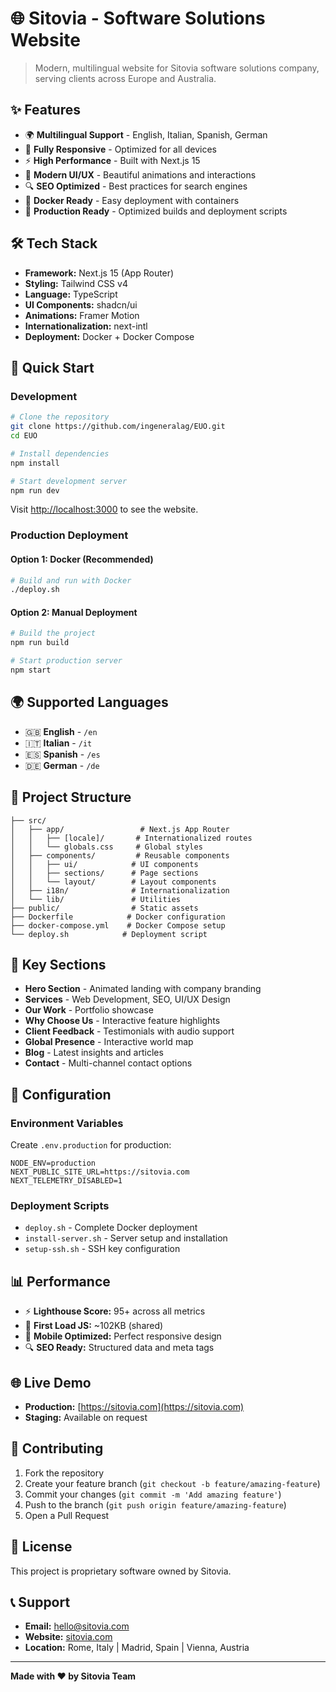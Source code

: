 # 🌐 Sitovia - Software Solutions Website

> Modern, multilingual website for Sitovia software solutions company, serving clients across Europe and Australia.

## ✨ Features

- 🌍 **Multilingual Support** - English, Italian, Spanish, German
- 📱 **Fully Responsive** - Optimized for all devices
- ⚡ **High Performance** - Built with Next.js 15
- 🎨 **Modern UI/UX** - Beautiful animations and interactions
- 🔍 **SEO Optimized** - Best practices for search engines
- 🐳 **Docker Ready** - Easy deployment with containers
- 🚀 **Production Ready** - Optimized builds and deployment scripts

## 🛠️ Tech Stack

- **Framework:** Next.js 15 (App Router)
- **Styling:** Tailwind CSS v4
- **Language:** TypeScript
- **UI Components:** shadcn/ui
- **Animations:** Framer Motion
- **Internationalization:** next-intl
- **Deployment:** Docker + Docker Compose

## 🚀 Quick Start

### Development

```bash
# Clone the repository
git clone https://github.com/ingeneralag/EUO.git
cd EUO

# Install dependencies
npm install

# Start development server
npm run dev
```

Visit [http://localhost:3000](http://localhost:3000) to see the website.

### Production Deployment

#### Option 1: Docker (Recommended)

```bash
# Build and run with Docker
./deploy.sh
```

#### Option 2: Manual Deployment

```bash
# Build the project
npm run build

# Start production server
npm start
```

## 🌍 Supported Languages

- 🇬🇧 **English** - `/en`
- 🇮🇹 **Italian** - `/it`
- 🇪🇸 **Spanish** - `/es`
- 🇩🇪 **German** - `/de`

## 📁 Project Structure

```
├── src/
│   ├── app/                 # Next.js App Router
│   │   ├── [locale]/       # Internationalized routes
│   │   └── globals.css     # Global styles
│   ├── components/         # Reusable components
│   │   ├── ui/            # UI components
│   │   ├── sections/      # Page sections
│   │   └── layout/        # Layout components
│   ├── i18n/              # Internationalization
│   └── lib/               # Utilities
├── public/                # Static assets
├── Dockerfile            # Docker configuration
├── docker-compose.yml    # Docker Compose setup
└── deploy.sh            # Deployment script
```

## 🎨 Key Sections

- **Hero Section** - Animated landing with company branding
- **Services** - Web Development, SEO, UI/UX Design
- **Our Work** - Portfolio showcase
- **Why Choose Us** - Interactive feature highlights
- **Client Feedback** - Testimonials with audio support
- **Global Presence** - Interactive world map
- **Blog** - Latest insights and articles
- **Contact** - Multi-channel contact options

## 🔧 Configuration

### Environment Variables

Create `.env.production` for production:

```env
NODE_ENV=production
NEXT_PUBLIC_SITE_URL=https://sitovia.com
NEXT_TELEMETRY_DISABLED=1
```

### Deployment Scripts

- `deploy.sh` - Complete Docker deployment
- `install-server.sh` - Server setup and installation
- `setup-ssh.sh` - SSH key configuration

## 📊 Performance

- ⚡ **Lighthouse Score:** 95+ across all metrics
- 🚀 **First Load JS:** ~102KB (shared)
- 📱 **Mobile Optimized:** Perfect responsive design
- 🔍 **SEO Ready:** Structured data and meta tags

## 🌐 Live Demo

- **Production:** [https://sitovia.com](https://sitovia.com)
- **Staging:** Available on request

## 🤝 Contributing

1. Fork the repository
2. Create your feature branch (`git checkout -b feature/amazing-feature`)
3. Commit your changes (`git commit -m 'Add amazing feature'`)
4. Push to the branch (`git push origin feature/amazing-feature`)
5. Open a Pull Request

## 📝 License

This project is proprietary software owned by Sitovia.

## 📞 Support

- **Email:** hello@sitovia.com
- **Website:** [sitovia.com](https://sitovia.com)
- **Location:** Rome, Italy | Madrid, Spain | Vienna, Austria

---

**Made with ❤️ by Sitovia Team**
